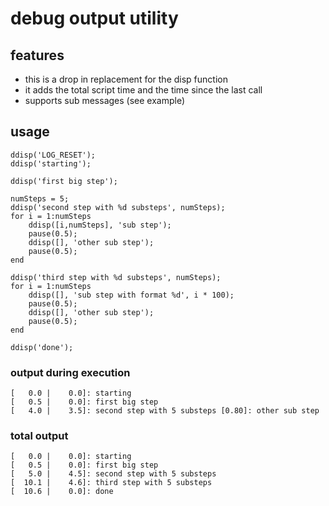 # debug output utility

## features
* this is a drop in replacement for the disp function
* it adds the total script time and the time since the last call
* supports sub messages (see example)

## usage

```
ddisp('LOG_RESET');
ddisp('starting');

ddisp('first big step');

numSteps = 5;
ddisp('second step with %d substeps', numSteps);
for i = 1:numSteps
    ddisp([i,numSteps], 'sub step');
    pause(0.5);
    ddisp([], 'other sub step');
    pause(0.5);
end

ddisp('third step with %d substeps', numSteps);
for i = 1:numSteps
    ddisp([], 'sub step with format %d', i * 100);
    pause(0.5);
    ddisp([], 'other sub step');
    pause(0.5);
end

ddisp('done');
```

### output during execution

    [   0.0 |    0.0]: starting
    [   0.5 |    0.0]: first big step
    [   4.0 |    3.5]: second step with 5 substeps [0.80]: other sub step

### total output 

    [   0.0 |    0.0]: starting
    [   0.5 |    0.0]: first big step
    [   5.0 |    4.5]: second step with 5 substeps
    [  10.1 |    4.6]: third step with 5 substeps
    [  10.6 |    0.0]: done
